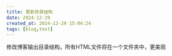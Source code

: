```yaml
---
title: 更新目录结构
date: 2024-12-29
created_at: 2024-12-29 15:04:24
tags: [blog,test]
---
```


修改博客输出目录结构，所有HTML文件将在一个文件夹中，更美观
